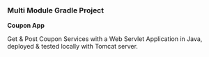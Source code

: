 ### Multi Module Gradle Project

**Coupon App**

Get & Post Coupon Services with a Web Servlet Application in Java, deployed & tested locally with Tomcat server.